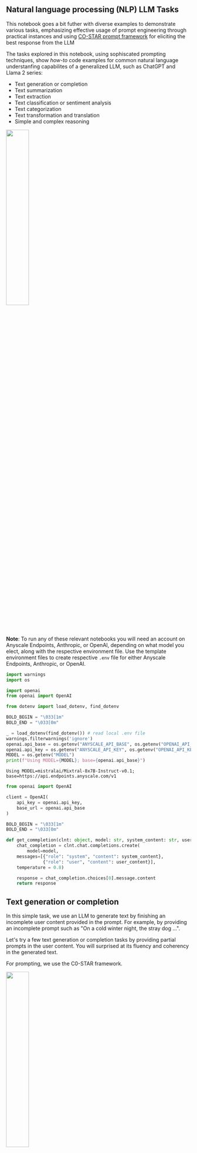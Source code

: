 ## Natural language processing (NLP) LLM Tasks
This notebook goes a bit futher with diverse examples to demonstrate various tasks, emphasizing effective usage of prompt engineering through practical instances and using [CO-STAR prompt framework](https://towardsdatascience.com/how-i-won-singapores-gpt-4-prompt-engineering-competition-34c195a93d41) for 
eliciting the best response from the LLM

The tasks explored in this notebook, using sophiscated prompting techniques, show *how-to* code examples for common natural language understanfing capabilites of a generalized LLM, such as ChatGPT and Llama 2 series:

 * Text generation or completion
 * Text summarization
 * Text extraction
 * Text classification or sentiment analysis
 * Text categorization
 * Text transformation and translation
 * Simple and complex reasoning

<img src="./images/llm_prompt_req_resp.png" height="35%" width="%65">

**Note**: 
To run any of these relevant notebooks you will need an account on Anyscale Endpoints, Anthropic, or OpenAI, depending on what model you elect, along with the respective environment file. Use the template environment files to create respective `.env` file for either Anyscale Endpoints, Anthropic, or OpenAI.



```python
import warnings
import os

import openai
from openai import OpenAI

from dotenv import load_dotenv, find_dotenv
```


```python
BOLD_BEGIN = "\033[1m"
BOLD_END = "\033[0m"
```


```python
_ = load_dotenv(find_dotenv()) # read local .env file
warnings.filterwarnings('ignore')
openai.api_base = os.getenv("ANYSCALE_API_BASE", os.getenv("OPENAI_API_BASE"))
openai.api_key = os.getenv("ANYSCALE_API_KEY", os.getenv("OPENAI_API_KEY"))
MODEL = os.getenv("MODEL")
print(f"Using MODEL={MODEL}; base={openai.api_base}")
```

    Using MODEL=mistralai/Mixtral-8x7B-Instruct-v0.1; base=https://api.endpoints.anyscale.com/v1
    


```python
from openai import OpenAI

client = OpenAI(
    api_key = openai.api_key,
    base_url = openai.api_base
)
```


```python
BOLD_BEGIN = "\033[1m"
BOLD_END = "\033[0m"
```


```python
def get_commpletion(clnt: object, model: str, system_content: str, user_content:str) -> str:
    chat_completion = clnt.chat.completions.create(
        model=model,
    messages=[{"role": "system", "content": system_content},
              {"role": "user", "content": user_content}],
    temperature = 0.8)

    response = chat_completion.choices[0].message.content
    return response
```

## Text generation or completion
In this simple task, we use an LLM to generate text by finishing an incomplete user content provided in the prompt. For example,
by providing an incomplete prompt such as "On a cold winter night, the stray dog ...". 

Let's try a few text generation or completion tasks by providing partial prompts in the user content. You will surprised at its fluency and coherency in the generated text.

For prompting, we use the C0-STAR framework.

<img src="./images/co-star-framework.png" height="35%" width="%65">


**(C): Context: Provide background and information on the task**

**(O): Objective: Define the task that you want the LLM to perform**

**(S): Style: Specify the writing style you want the LLM to use**

**(T): Set the attidue of the response**

**(A): Audience: Idenfiy who the response is for**

**(R): Provide the response format**



```python
system_content = """You are master of all knowledge, and a helpful sage.
                    You must complete any incomplete sentence by drawing from your vast
                    knowledge about history, literature, science, social science, philosophy, religion, economics, 
                    sports, etc. Do not make up any responses.
                  """

user_prompts =  ["On cold winter nights, the wolves in Siberia ...",
                 "On the day Franklin Benjamin realized his passion for printer, ...",
                 "During the final World Cup 1998 when France beat Brazil in Paris, ...",
                 "Issac Newton set under a tree when an apple fell..."
                ]
```


```python
print(f"Using Endpoints: {openai.api_base} ...\n")
for user_prompt in user_prompts:
    prompt = f"""
    # CONTEXT #
    I want to write a complete and cohesive paragpraph for 
    magazine: Things to know.

    #############
    
    # OBJECTIVE #
    Compete the text ```{user_prompt}``` between three backticks to the best 
    of your acquired knowledge.

    #############

    # STYLE #
    You will use simple, compound, and compound-complex sentences for all your responses, 
    and no more than one paragraph and no more than five sentences.

    Adhere to a litrary magazine writing style. Keep your sentences succinct and cohesive.

    #############

    # TONE #
    Maintain an editorial tone.

    #############

    # AUDIENCE #
    Our audience are generally curious first to second year college
    students.

    #############

    # RESPONSE #
    Finally, keep the response concise and succinct.
    """
    response = get_commpletion(client, MODEL, system_content, prompt)
    response = response.replace("```", "")
    print(f"\n{BOLD_BEGIN}Prompt:{BOLD_END} {user_prompt}")
    print(f"\n{BOLD_BEGIN}Answer:{BOLD_END} {response}")
```

    Using Endpoints: https://api.endpoints.anyscale.com/v1 ...
    
    
    [1mPrompt:[0m On cold winter nights, the wolves in Siberia ...
    
    [1mAnswer:[0m  On cold winter nights, the wolves in Siberia engage in a range of behaviors that allow them to survive and thrive in this harsh environment. As highly social animals, they often form packs for hunting and protection. These groups, usually consisting of an alpha pair and their offspring, work together to bring down prey such as elk, deer, and boar. In addition to hunting, wolves also spend a significant amount of time on communal activities like playing, grooming, and resting. This helps to strengthen social bonds and ensure the survival of the group.
    
    Interestingly, wolves in Siberia are well adapted to cold temperatures, with thick fur coats that provide insulation and a layer of fat that helps to conserve heat. They are also able to regulate their body temperature through a process called vasodilation, which allows them to constrict blood vessels in their extremities to reduce heat loss. This, combined with their highly efficient hunting techniques, makes them well suited to life in the Siberian wilderness.
    
    Despite their important role in the ecosystem, wolves in Siberia have faced significant threats from human activities, including habitat loss, hunting, and persecution. As a result, their populations have declined dramatically in recent decades, with some estimates suggesting that there are now as few as 30,000 wolves left in the wild. Conservation efforts are underway to protect these remarkable animals and ensure their survival for future generations.
    
    [1mPrompt:[0m On the day Franklin Benjamin realized his passion for printer, ...
    
    [1mAnswer:[0m  On the day Benjamin Franklin realized his passion for printing, he was just 12 years old. Working as an apprentice to his older brother James, he honed his skills in typography, composition, and presswork. This experience ignited a lifelong love for the art and science of printing, which eventually led him to establish the Pennsylvania Gazette and become one of the most influential printers and publishers of his time. In addition to his printing career, Franklin is also remembered for his groundbreaking scientific discoveries, his contributions to the creation of the United States, and his role as a leading statesman and diplomat. His insatiable curiosity and relentless pursuit of knowledge continue to inspire generations of learners and innovators.
    
    [1mPrompt:[0m During the final World Cup 1998 when France beat Brazil in Paris, ...
    
    [1mAnswer:[0m  During the final World Cup in 1998, France beat Brazil in Paris, marking a significant moment in sports history. This victory was especially sweet for the French, as it was their first time winning the World Cup. The match took place at the Stade de France, where over 80,000 spectators watched the thrilling game. The winning goal was scored by Zinedine Zidane in the 27th minute of the first half, resulting in an exciting 3-0 victory for France. This game not only solidified France's status as a soccer powerhouse but also brought the country together in a wave of national pride and celebration.
    
    [1mPrompt:[0m Issac Newton set under a tree when an apple fell...
    
    [1mAnswer:[0m  Issac Newton, one of the most influential scientists in history, was sitting under an apple tree when an apple fell, an event that sparked his interest in the laws of motion and gravity. This story, while perhaps apocryphal, highlights the serendipitous nature of many scientific discoveries. Newton, who was already fascinated by the mechanics of the universe, began to ponder why the apple fell straight down instead of going off to the side or upwards. This line of thinking led him to formulate the laws of motion and universal gravitation, which are still used today to describe the behavior of objects on Earth and in space.
    
    Newton's work set the stage for the scientific revolution, and his discoveries have had a profound impact on our understanding of the physical world. He developed the three laws of motion, which describe the relationship between a body and the forces acting upon it, and the law of universal gravitation, which states that every particle of matter in the universe attracts every other particle with a force that is directly proportional to the product of their masses and inversely proportional to the square of the distance between their centers. These laws not only helped to explain the motion of objects on Earth, but also allowed scientists to understand and predict the motion of celestial bodies, such as planets and stars.
    
    Newton's work also helped to establish the field of physics, and his methods and theories continue to be studied and built upon today. He was a key figure in the scientific revolution, and his discoveries helped to shape our understanding of the natural world. Newton's work has had a profound impact on a wide range of fields, from engineering and astronomy to mathematics and philosophy. He was a true polymath, and his contributions to science and knowledge continue to be felt to this day.
    

## Text summarization

A common task in natural langauge processing is text summiarization. A common use case
is summarizing large articles or documents, for a quick and easy-to-absorb summaries.

You can instruct LLM to generate the response in a preferable style, and comprehensibility. For example, use simple language aimed for a certain grade level, keep the orginal style of the article, use different sentence sytles (as we have done in few of examples in this notebook and previous one).

Let's try a few examples.


```python
system_content = """You are master of all knowledge about history, literature, science, philosophy, religion, 
                    economics, sports, etc. Respond to only answers
                    you know of. Do not make up answers""" 
                
user_prompts = [
    """ The emergence of large language models (LLMs) has marked a significant 
         breakthrough in natural language processing (NLP), leading to remarkable 
         advancements in text understanding and generation. 
         
         Nevertheless, alongside these strides, LLMs exhibit a critical tendency 
         to produce hallucinations, resulting in content that is inconsistent with 
         real-world facts or user inputs. This phenomenon poses substantial challenges 
         to their practical deployment and raises concerns over the reliability of LLMs 
         in real-world scenarios, which attracts increasing attention to detect and 
         mitigate these hallucinations. In this survey, we aim to provide a thorough and 
         in-depth  overview of recent advances in the field of LLM hallucinations. 
         
         We begin with an innovative taxonomy of LLM hallucinations, then delve into the 
         factors contributing to hallucinations. Subsequently, we present a comprehensive
         overview of hallucination detection methods and benchmarks. 
         Additionally, representative approaches designed to mitigate hallucinations 
         are introduced accordingly. 
         
         Finally, we analyze the challenges that highlight the current limitations and 
         formulate open questions, aiming to delineate pathways for future  research on 
         hallucinations in LLMs.""",
    """  Can a Large Language Model (LLM) solve simple abstract reasoning problems?
         We explore this broad question through a systematic analysis of GPT on the 
         Abstraction and Reasoning Corpus (ARC), a representative benchmark of abstract 
         reasoning ability from limited examples in which solutions require some 
         "core knowledge" of concepts such as objects, goal states, counting, and 
         basic geometry. GPT-4 solves only 13/50 of the most straightforward ARC 
         tasks when using textual encodings for their two-dimensional input-output grids. 
         Our failure analysis reveals that GPT-4's capacity to identify objects and 
         reason about them is significantly influenced by the sequential nature of 
         the text that represents an object within a text encoding of a task. 
         To test this hypothesis, we design a new benchmark, the 1D-ARC, which 
         consists of one-dimensional (array-like) tasks that are more conducive 
         to GPT-based reasoning, and where it indeed performs better than on 
         the (2D) ARC. To alleviate this issue, we propose an object-based 
         representation that is obtained through an external tool, resulting in 
         nearly doubling the performance on solved ARC tasks and near-perfect scores 
         on the easier 1D-ARC. Although the state-of-the-art GPT-4 is unable to 
         "reason" perfectly within non-language domains such as the 1D-ARC or a 
         simple ARC subset, our study reveals that the use of object-based representations 
         can significantly improve its reasoning ability. Visualizations, GPT logs, and 
         data are available at this https URL."""
]
```


```python
print(f"Using Endpoints: {openai.api_base} ...\n")
for user_prompt in user_prompts:
    prompt = f"""

    # CONTEXT #
    I want to write a summarize cohesively into at most two paragpraphs for 
    my magazine: Things to know quickly

    #############
    
    # OBJECTIVE #
    Summarize the text ```{user_prompt}``` between three backticks to the best 
    of your acquired knowledge.

     #############

    # STYLE #
    You will use simple, compound, and compound-complex sentences for all your responses, 
    and no more than one paragraph and no more than five sentences.

    Adhere to a litrary magazine writing style. Keep your sentences succinct and cohesive.

    # TONE #
    Maintain the same tone as the text supplied.

    #############

    # AUDIENCE #
    Our audience are generally curious first to second year college
    students.

    #############

     # RESPONSE #
    Finally, keep the response concise and succinct
    """
    response = get_commpletion(client, MODEL, system_content, prompt)
    print(f"\n{BOLD_BEGIN}Original content:{BOLD_END} {user_prompt}")
    print(f"\n{BOLD_BEGIN}Summary  content:{BOLD_END} {response}")
```

    Using Endpoints: https://api.endpoints.anyscale.com/v1 ...
    
    
    [1mOriginal content:[0m  The emergence of large language models (LLMs) has marked a significant 
             breakthrough in natural language processing (NLP), leading to remarkable 
             advancements in text understanding and generation. 
             
             Nevertheless, alongside these strides, LLMs exhibit a critical tendency 
             to produce hallucinations, resulting in content that is inconsistent with 
             real-world facts or user inputs. This phenomenon poses substantial challenges 
             to their practical deployment and raises concerns over the reliability of LLMs 
             in real-world scenarios, which attracts increasing attention to detect and 
             mitigate these hallucinations. In this survey, we aim to provide a thorough and 
             in-depth  overview of recent advances in the field of LLM hallucinations. 
             
             We begin with an innovative taxonomy of LLM hallucinations, then delve into the 
             factors contributing to hallucinations. Subsequently, we present a comprehensive
             overview of hallucination detection methods and benchmarks. 
             Additionally, representative approaches designed to mitigate hallucinations 
             are introduced accordingly. 
             
             Finally, we analyze the challenges that highlight the current limitations and 
             formulate open questions, aiming to delineate pathways for future  research on 
             hallucinations in LLMs.
    
    [1mSummary  content:[0m  The rapid development of Large Language Models (LLMs) has significantly advanced natural language processing, enabling remarkable abilities in understanding and generating human-like text. However, these models also have a tendency to produce hallucinations, where they create content inconsistent with real-world facts or user inputs. This issue raises concerns regarding their practical use and reliability in real-world scenarios, pushing researchers to focus on detecting and mitigating LLM hallucinations. In this survey, experts present a thorough overview of recent advancements in understanding and addressing LLM hallucinations.
    
    The survey introduces a new taxonomy of LLM hallucinations and examines the factors contributing to these errors. It also provides a comprehensive review of detection methods and benchmarks for hallucinations, along with showcasing representative approaches designed to minimize such errors. Recognizing the current challenges and limitations, the survey concludes by outlining open questions and potential directions for future research in managing hallucinations in LLMs. This overview serves as a valuable resource for college students interested in the fascinating and rapidly evolving field of AI and language models.
    
    [1mOriginal content:[0m   Can a Large Language Model (LLM) solve simple abstract reasoning problems?
             We explore this broad question through a systematic analysis of GPT on the 
             Abstraction and Reasoning Corpus (ARC), a representative benchmark of abstract 
             reasoning ability from limited examples in which solutions require some 
             "core knowledge" of concepts such as objects, goal states, counting, and 
             basic geometry. GPT-4 solves only 13/50 of the most straightforward ARC 
             tasks when using textual encodings for their two-dimensional input-output grids. 
             Our failure analysis reveals that GPT-4's capacity to identify objects and 
             reason about them is significantly influenced by the sequential nature of 
             the text that represents an object within a text encoding of a task. 
             To test this hypothesis, we design a new benchmark, the 1D-ARC, which 
             consists of one-dimensional (array-like) tasks that are more conducive 
             to GPT-based reasoning, and where it indeed performs better than on 
             the (2D) ARC. To alleviate this issue, we propose an object-based 
             representation that is obtained through an external tool, resulting in 
             nearly doubling the performance on solved ARC tasks and near-perfect scores 
             on the easier 1D-ARC. Although the state-of-the-art GPT-4 is unable to 
             "reason" perfectly within non-language domains such as the 1D-ARC or a 
             simple ARC subset, our study reveals that the use of object-based representations 
             can significantly improve its reasoning ability. Visualizations, GPT logs, and 
             data are available at this https URL.
    
    [1mSummary  content:[0m  A study examining the ability of a large language model, GPT-4, to solve simple abstract reasoning problems has revealed some interesting findings. The researchers tested GPT-4 on the Abstraction and Reasoning Corpus (ARC), a benchmark that requires core knowledge of concepts such as objects, goal states, counting, and basic geometry. However, GPT-4 was only able to solve 13 out of 50 of the most straightforward ARC tasks when using textual encodings for their two-dimensional input-output grids.
    
    The researchers found that GPT-4's capacity to identify objects and reason about them is influenced by the sequential nature of the text that represents an object within a text encoding of a task. To test this hypothesis, they designed a new benchmark, the 1D-ARC, which consists of one-dimensional (array-like) tasks that are more conducive to GPT-based reasoning. The study found that the use of object-based representations, obtained through an external tool, significantly improved GPT-4's reasoning ability, nearly doubling its performance on solved ARC tasks and achieving near-perfect scores on the easier 1D-ARC. While GPT-4 is not yet able to "reason" perfectly within non-language domains, this study suggests that object-based representations can enhance its reasoning ability.
    

## Text or information extraction

Another natural langauge capability, similar to summarization or text completion, is extracting key idea or infromation from an article, blog, or a paragraph. For example,
given a set of text, you can ask LLM to extract key ideas or topics or subjects. Or even
better enumerate key takeways for you, saving time if you are in a hurry.

Let's see *how-to* do it by first looking at a simple example, and then progressing into a more complex one, all along keepin 
the [CO-STAR prompting framework](https://towardsdatascience.com/how-i-won-singapores-gpt-4-prompt-engineering-competition-34c195a93d41) in mind.

### Task 1: 
 * summarize the product review
 * extract any information about shipping and packaging for shipping department
 * classify the sentiment of the review: positive or negative.
 * use precise, specific prompt to acheive the task


```python
system_content = """You are master of all knowledge about history, literature, science, social science, 
philosophy, religion, economics, sports, etc.
"""

product_review = """I got this Australian Bush Baby with soft fur for my niece's birthday,
and she absolutely loves it, carrying it around everywhere. The fur is exceptionally soft,
and its adorable face gives off a friendly vibe. While I find it a bit smaller than 
anticipated for the price, my niece's joy makes it worthwhile. What pleasantly surprised 
me was the early arrival; it came a day earlier than expected. 
I appreciated the prompt delivery, and the packaging was secure, ensuring the 
Bush Baby with soft fur arrived in perfect condition. This allowed me to play with 
it myself before presenting it to my niece.
"""     
```


```python
prompt = f"""
# CONTEXT #
In our customer service department, we value customer feedback and want to
analyze their reviews by summarizing their review assessing, labeling or categorizing
and its idenfitying its sentiment. 

#############

# OBJECTIVE #
Your task is to generate a short summary of a product 
review from an Australian e-commerce site to offer feedback to the 
shipping deparmtment. Follow the steps below:

First, generate a short summary of review below, delimited by triple 
backticks, in two sentences: a simple and compound sentence. 

Second, focus on any aspects of packaging or shipping of the product, and label it as 
"Shipping Department:".  

Third, indicate if the review is positive or negative, and label it as "Sentiment:".
Do not provide any preamble, only a simple two words: Positive or negative
Review: ```{product_review}``` 

#############

# STYLE #
You will use simple, compound, and compound-complex sentences for all your responses, 
and no more than one paragraph and no more than five sentences.

#############

# TONE #
Maintain a professional tone for internal communications

#############

 # AUDIENCE #
Our audience are internal departments in customer success to ensure we can
improve our customer service

#############

# RESPONSE #
Finally, keep the response concise and succinct
"""
```


```python
print(f"Using Endpoints: {openai.api_base} ...\n")
response = get_commpletion(client, MODEL, system_content, prompt)
print(f"""\n{BOLD_BEGIN}Summary:{BOLD_END} {response.replace("```", "")}""")
```

    Using Endpoints: https://api.endpoints.anyscale.com/v1 ...
    
    
    [1mSummary:[0m  Summary: A customer purchased an Australian Bush Baby toy with soft fur for their niece's birthday, who carries it everywhere and is delighted with it. The product arrived earlier than expected, and the packaging ensured secure delivery.
    
    Shipping Department: The shipping department delivered the product a day earlier than expected, and the packaging was secure, preserving the product's quality.
    
    Sentiment: Positive. The customer is satisfied with the shipping and delivery of the product, and their niece's joy reinforces the positive sentiment towards the purchase.
    

### Task 2
 * Given a passage from an article, extract the main theme of the passage and label it as the `Subjects`, if more than one, separated by comma.
 * Identify three key takeways and enumerate them in simple sentences


```python
system_content = "You are master of all knowledge about history, literature, science, social science, philosophy, religion, economics, sports, etc."
            
user_prompts = ["""Isaac Newton sat under a tree when an apple fell, an event that, 
                according to popular legend, led to his contemplation of the forces
                of gravity. Although this story is often regarded as apocryphal or at 
                least exaggerated, it serves as a powerful symbol of Newton's insight 
                into the universal law that governs celestial and earthly bodies alike. 
                His formulation of the law of universal gravitation was revolutionary, 
                as it provided a mathematical explanation for both the motion of planets 
                and the phenomena observed on Earth. Newton's work in physics, captured 
                in his seminal work Philosophiæ Naturalis Principia Mathematica, laid the 
                groundwork for classical mechanics. His influence extended beyond his own 
                time, shaping the course of scientific inquiry for centuries to come.
                """
               ]

```


```python
print(f"Using Endpoints: {openai.api_base} ...\n")
for text in user_prompts:
    prompt = f""" Given ```{text}``` delimited with triple backticks, identify a single key idea being discussed, 
    and label its 'Subject'. Next, enumerate at most three takeways. 
    Use short, simple sentences. """
    response = get_commpletion(client, MODEL, system_content, prompt)
    print(f"\n{BOLD_BEGIN}Original content:{BOLD_END} {text}")
    print(f"\n {BOLD_BEGIN}Extracted answers: {BOLD_END} {response}")
```

    Using Endpoints: https://api.endpoints.anyscale.com/v1 ...
    
    
    [1mOriginal content:[0m Isaac Newton sat under a tree when an apple fell, an event that, 
                    according to popular legend, led to his contemplation of the forces
                    of gravity. Although this story is often regarded as apocryphal or at 
                    least exaggerated, it serves as a powerful symbol of Newton's insight 
                    into the universal law that governs celestial and earthly bodies alike. 
                    His formulation of the law of universal gravitation was revolutionary, 
                    as it provided a mathematical explanation for both the motion of planets 
                    and the phenomena observed on Earth. Newton's work in physics, captured 
                    in his seminal work Philosophiæ Naturalis Principia Mathematica, laid the 
                    groundwork for classical mechanics. His influence extended beyond his own 
                    time, shaping the course of scientific inquiry for centuries to come.
                    
    
     [1mExtracted answers: [0m  Subject: Isaac Newton's formulation of the law of universal gravitation
    
    Takeaways:
    1. Newton's insight about gravity was inspired by an apple falling from a tree.
    2. His law of universal gravitation provides a mathematical explanation for both celestial and earthly bodies' motion.
    3. Newton's work, outlined in Philosophiæ Naturalis Principia Mathematica, established classical mechanics and significantly influenced future scientific inquiry.
    

Let's try another example to extract more than one subject or topic being
discussed in the text, and enumerate three takeways.

(Incidentally, I'm reading biography of Benjamin Franklin by Issac Stevenson, and all this seems to align with his career path and passion.)


```python
user_stories = [""""
'The Printer'
    He that has a Trade has an Office of Profit and Honour’ Poor Richard’s Almanack
Benjamin Franklin had an affinity with print and books throughout his life. 
Apprenticed as a child to his brother James, a printer, he mastered all aspects of
the trade, from typesetting to engraving, learning the latest techniques during his
first visit to London.  An avid reader, Franklin saved money to buy books by 
temporarily turning vegetarian and, once settled in Philadelphia, founded the 
Library Company, the first subscription library in the colonies.  As an elder
statesman, he even bought type and kept a press during his stay in France. 
After working as a printer’s journeyman, he set up his own Philadelphian printing 
office in 1728.  His success with the Pennslyannia Gazette and Poor Richard’s
Almanack helped to provide Franklin with the financial means to retire from
business, retaining a stake in his print shop and founding others throughout the 
colonies.  Print also gave him a public voice: Franklin preferred the printed word, 
rather than public rhetoric, influencing political and public opinion as a brilliant
journalist and pamphleteer.

'Silence Dogood and the New­England Courant'
    When James Franklin lost the contract to print the Boston Gazette, he determined
to begin his own newspaper, launching the New­England Courant in 1721.
Benjamin, who had been indentured secretly to James, helped to print the weekly 
paper.  One night he slipped a composition under the door, beginning the series
of ‘Silence Dogood’ letters, the purported epistles of a vocal widower, with strong 
opinions on drunks, clergymen, foolish fashions and Boston nightlife. Owing no
little debt to the satire of the London Spectator, the letters represented a 
remarkable literary achievement for the 16­year old.  The British Library’s copy has 
been uniquely annotated in what appears to be Franklin’s hand. The first 
‘Dogood’ letter appears on the bottom right.

‘The Main Design of the Weekly Paper will be to Entertain the Town’
    Benjamin’s brother, James, began the New­England Courant in the face of
opposition from the Boston Establishment.  He soon irritated them with his squibs
and satires on the great and the good, attacking the influential clergyman Cotton
Mather’s pet project of small pox inoculation and the authorities’ weak response 
to piracy. Twice arrested, James temporally left the paper in Benjamin’s hands, and 
then continued to publish it under Benjamin’s name to escape a ban on
publication.  This issue is the first printed item to carry the imprint ‘B. Franklin’ (on
the rear).  Franklin announces his intention to ‘Entertain the Town’ on this page.
"""]
```


```python
print(f"Using Endpoints: {openai.api_base} ...\n")
for story in user_stories:
    prompt = f""" Extract five subjects that are being discussed in the 
                  following text, which is delimited by triple backticks.
                  Format your response as a list of subjects 
                  "Subjects:" separate each subject by a comma.
                  Make each subject at most two words long, not longer. 
                  Next, enumerate  as a list three takeways, and label them as "Takeways:" 
                  Use short, simple sentences for your takeways.
                  Text sample: '''{story}'''
                  """
    response = get_commpletion(client, MODEL, system_content, prompt)
    print(f"\n{BOLD_BEGIN}Original Story:{BOLD_END} {story}")
    print(f"\n {BOLD_BEGIN}Extracted entities:{BOLD_END} {response}")
```

    Using Endpoints: https://api.endpoints.anyscale.com/v1 ...
    
    
    [1mOriginal Story:[0m "
    'The Printer'
        He that has a Trade has an Office of Profit and Honour’ Poor Richard’s Almanack
    Benjamin Franklin had an affinity with print and books throughout his life. 
    Apprenticed as a child to his brother James, a printer, he mastered all aspects of
    the trade, from typesetting to engraving, learning the latest techniques during his
    first visit to London.  An avid reader, Franklin saved money to buy books by 
    temporarily turning vegetarian and, once settled in Philadelphia, founded the 
    Library Company, the first subscription library in the colonies.  As an elder
    statesman, he even bought type and kept a press during his stay in France. 
    After working as a printer’s journeyman, he set up his own Philadelphian printing 
    office in 1728.  His success with the Pennslyannia Gazette and Poor Richard’s
    Almanack helped to provide Franklin with the financial means to retire from
    business, retaining a stake in his print shop and founding others throughout the 
    colonies.  Print also gave him a public voice: Franklin preferred the printed word, 
    rather than public rhetoric, influencing political and public opinion as a brilliant
    journalist and pamphleteer.
    
    'Silence Dogood and the New­England Courant'
        When James Franklin lost the contract to print the Boston Gazette, he determined
    to begin his own newspaper, launching the New­England Courant in 1721.
    Benjamin, who had been indentured secretly to James, helped to print the weekly 
    paper.  One night he slipped a composition under the door, beginning the series
    of ‘Silence Dogood’ letters, the purported epistles of a vocal widower, with strong 
    opinions on drunks, clergymen, foolish fashions and Boston nightlife. Owing no
    little debt to the satire of the London Spectator, the letters represented a 
    remarkable literary achievement for the 16­year old.  The British Library’s copy has 
    been uniquely annotated in what appears to be Franklin’s hand. The first 
    ‘Dogood’ letter appears on the bottom right.
    
    ‘The Main Design of the Weekly Paper will be to Entertain the Town’
        Benjamin’s brother, James, began the New­England Courant in the face of
    opposition from the Boston Establishment.  He soon irritated them with his squibs
    and satires on the great and the good, attacking the influential clergyman Cotton
    Mather’s pet project of small pox inoculation and the authorities’ weak response 
    to piracy. Twice arrested, James temporally left the paper in Benjamin’s hands, and 
    then continued to publish it under Benjamin’s name to escape a ban on
    publication.  This issue is the first printed item to carry the imprint ‘B. Franklin’ (on
    the rear).  Franklin announces his intention to ‘Entertain the Town’ on this page.
    
    
     [1mExtracted entities:[0m  Subjects:
    * Printing trade
    * Book collection
    * Journalism
    * Satire
    * Censorship
    
    Takeaways:
    * Benjamin Franklin had a lifelong affinity with printing and books.
    * Franklin's "Silence Dogood" letters in the New-England Courant were a remarkable literary achievement for a 16-year-old.
    * Franklin's brother James faced opposition and censorship for his satirical content in the New-England Courant.
    

## Text classification or sentiment analysis

Unlike classical or traditional machine learning, where you'll have to do supervised learning to collect data, label it, and train for hours, depending on how much data,classifying text using LLM is simple.

In short, you'll have to build an ML model to understand text and classify its sentiments as positive, negative or neutral. 

This onus task is easily done with LLM via clever prompting. 

Let's see what I mean in this *how-to* idenfity sentiments in text. But first let's 
generatre some sentiments as our ground truth, and supply them to LLM to observe if
LLM identifies them correctly. This bit is not needed, for I'm just curious.

*Positive*: "This movie is a true cinematic gem, blending an engaging plot with superb performances and stunning visuals. A masterpiece that leaves a lasting impression."

*Negative*: "Regrettably, the film failed to live up to expectations, with a convoluted storyline, lackluster acting, and uninspiring cinematography. A disappointment overall."

*Neutral*: "The movie had its moments, offering a decent storyline and average performances. While not groundbreaking, it provided an enjoyable viewing experience."

*Positive*: "This city is a vibrant tapestry of culture, with friendly locals, historic landmarks, and a lively atmosphere. An ideal destination for cultural exploration."

*Negative*: "The city's charm is overshadowed by traffic congestion, high pollution levels, and a lack of cleanliness. Not recommended for a peaceful retreat."

*Neutral*: "The city offers a mix of experiences, from bustling markets to serene parks. An interesting but not extraordinary destination for exploration."

*Positive*: "This song is a musical masterpiece, enchanting listeners with its soulful lyrics, mesmerizing melody, and exceptional vocals. A timeless classic."

*Negative*: "The song fails to impress, featuring uninspiring lyrics, a forgettable melody, and lackluster vocals. It lacks the creativity to leave a lasting impact."

*Neutral*: "The song is decent, with a catchy tune and average lyrics. While enjoyable, it doesn't stand out in the vast landscape of music."

*Positive*: "A delightful cinematic experience that seamlessly weaves together a compelling narrative, strong character development, and breathtaking visuals."

*Negative*: "This film, unfortunately, falls short with a disjointed plot, subpar performances, and a lack of coherence. A disappointing viewing experience."

*Neutral*: "While not groundbreaking, the movie offers a decent storyline and competent performances, providing an overall satisfactory viewing experience."

*Positive*: "This city is a haven for culture enthusiasts, boasting historical landmarks, a rich culinary scene, and a welcoming community. A must-visit destination."

*Negative*: "The city's appeal is tarnished by overcrowded streets, noise pollution, and a lack of urban planning. Not recommended for a tranquil getaway."

*Neutral*: "The city offers a diverse range of experiences, from bustling markets to serene parks. An intriguing destination for those seeking a mix of urban and natural landscapes."


```python
system_content = """You are a prominent critic of landscapes, architecture, cities, movies, songs, 
                    entertainment, and a cultural ombudsman. """

user_sentiments = [ "This movie is a true cinematic gem, blending an engaging plot with superb performances and stunning visuals. A masterpiece that leaves a lasting impression.",
                    "Regrettably, the film failed to live up to expectations, with a convoluted storyline, lackluster acting, and uninspiring cinematography. A disappointment overall.",
                    "The movie had its moments, offering a decent storyline and average performances. While not groundbreaking, it provided an enjoyable viewing experience.",
                    "This city is a vibrant tapestry of culture, with friendly locals, historic landmarks, and a lively atmosphere. An ideal destination for cultural exploration.",
                    "The city's charm is overshadowed by traffic congestion, high pollution levels, and a lack of cleanliness. Not recommended for a peaceful retreat.",
                    "The city offers a mix of experiences, from bustling markets to serene parks. An interesting but not extraordinary destination for exploration.",
                    "This song is a musical masterpiece, enchanting listeners with its soulful lyrics, mesmerizing melody, and exceptional vocals. A timeless classic.",
                    "The song fails to impress, featuring uninspiring lyrics, a forgettable melody, and lackluster vocals. It lacks the creativity to leave a lasting impact.",
                    "The song is decent, with a catchy tune and average lyrics. While enjoyable, it doesn't stand out in the vast landscape of music.",
                    "A delightful cinematic experience that seamlessly weaves together a compelling narrative, strong character development, and breathtaking visuals.",
                    "This film, unfortunately, falls short with a disjointed plot, subpar performances, and a lack of coherence. A disappointing viewing experience.",
                    "While not groundbreaking, the movie offers a decent storyline and competent performances, providing an overall satisfactory viewing experience.",
                    "This city is a haven for culture enthusiasts, boasting historical landmarks, a rich culinary scene, and a welcoming community. A must-visit destination.",
                    "The city's appeal is tarnished by overcrowded streets, noise pollution, and a lack of urban planning. Not recommended for a tranquil getaway.",
                    "The city offers a diverse range of experiences, from bustling markets to serene parks. An intriguing destination for those seeking a mix of urban and natural landscapes.",
                    "xxxyyyzzz was curious and dubious"
]
```


```python
print(f"Using Endpoints: {openai.api_base} ...\n")
for user_sentiment in user_sentiments:
    prompt = f"""Classify the sentiment in the ```{user_sentiment}`` which is delimited 
        with triple backticks? Classify the given text into single label as 
        neutral, negative or positive. Do not expand on your response. 
        Use single words: positive, negative, neutral
        If you cannot classify do not guess, do not ask for more info,
        just classify as NA.
    """
    response = get_commpletion(client, MODEL, system_content, prompt)
    print(f"\n{BOLD_BEGIN}Sentiment:{BOLD_END} {user_sentiment}")
    print(f"\n{BOLD_BEGIN}Label    :{BOLD_END} {response}")
```

    Using Endpoints: https://api.endpoints.anyscale.com/v1 ...
    
    
    [1mSentiment:[0m This movie is a true cinematic gem, blending an engaging plot with superb performances and stunning visuals. A masterpiece that leaves a lasting impression.
    
    [1mLabel    :[0m  Positive
    
    [1mSentiment:[0m Regrettably, the film failed to live up to expectations, with a convoluted storyline, lackluster acting, and uninspiring cinematography. A disappointment overall.
    
    [1mLabel    :[0m  Negative
    
    [1mSentiment:[0m The movie had its moments, offering a decent storyline and average performances. While not groundbreaking, it provided an enjoyable viewing experience.
    
    [1mLabel    :[0m  Neutral
    
    [1mSentiment:[0m This city is a vibrant tapestry of culture, with friendly locals, historic landmarks, and a lively atmosphere. An ideal destination for cultural exploration.
    
    [1mLabel    :[0m  Positive
    
    [1mSentiment:[0m The city's charm is overshadowed by traffic congestion, high pollution levels, and a lack of cleanliness. Not recommended for a peaceful retreat.
    
    [1mLabel    :[0m  Negative
    
    [1mSentiment:[0m The city offers a mix of experiences, from bustling markets to serene parks. An interesting but not extraordinary destination for exploration.
    
    [1mLabel    :[0m  Neural. The sentiment in the given text is neutral, as it describes the city's features without expressing a positive or negative opinion.
    
    [1mSentiment:[0m This song is a musical masterpiece, enchanting listeners with its soulful lyrics, mesmerizing melody, and exceptional vocals. A timeless classic.
    
    [1mLabel    :[0m  Positive
    
    [1mSentiment:[0m The song fails to impress, featuring uninspiring lyrics, a forgettable melody, and lackluster vocals. It lacks the creativity to leave a lasting impact.
    
    [1mLabel    :[0m  Negative
    
    [1mSentiment:[0m The song is decent, with a catchy tune and average lyrics. While enjoyable, it doesn't stand out in the vast landscape of music.
    
    [1mLabel    :[0m  Neutral
    
    [1mSentiment:[0m A delightful cinematic experience that seamlessly weaves together a compelling narrative, strong character development, and breathtaking visuals.
    
    [1mLabel    :[0m  Positive
    
    [1mSentiment:[0m This film, unfortunately, falls short with a disjointed plot, subpar performances, and a lack of coherence. A disappointing viewing experience.
    
    [1mLabel    :[0m  Negative
    
    [1mSentiment:[0m While not groundbreaking, the movie offers a decent storyline and competent performances, providing an overall satisfactory viewing experience.
    
    [1mLabel    :[0m  Neutral
    
    [1mSentiment:[0m This city is a haven for culture enthusiasts, boasting historical landmarks, a rich culinary scene, and a welcoming community. A must-visit destination.
    
    [1mLabel    :[0m  Positive
    
    [1mSentiment:[0m The city's appeal is tarnished by overcrowded streets, noise pollution, and a lack of urban planning. Not recommended for a tranquil getaway.
    
    [1mLabel    :[0m  Negative
    
    [1mSentiment:[0m The city offers a diverse range of experiences, from bustling markets to serene parks. An intriguing destination for those seeking a mix of urban and natural landscapes.
    
    [1mLabel    :[0m  Positive
    
    [1mSentiment:[0m xxxyyyzzz was curious and dubious
    
    [1mLabel    :[0m  Neutral
    

## Text categorization
Like sentiment analysis, given a query, an LLM can identify from its context how to classify and route customer queries to respective departments. Also, note that LLM can detect foul language and respond politely. Text categorization can be employed to automate customer on-line queries.

Let's look at how we can achieve that with smart and deliberate prompting.

<img src="./images/category_resp.png" height="35%" width="%65">




```python
system_content = """You are a smart and helful Assistant who can route customer queries to 
                    respective customer service departments.
                    """

customer_queries = ["""My modem has stop working. I tried to restart but the orange light keep flashing. It never turns green.""",
                    """I just moved into town, and I need Internet service""",
                    """Why does my bill include an extra $20 a month for cable TV when I don't use a television?""",
                    """I need to change my user name and password since someone is using my credentials. I cannot access my account.""",
                    """What days this week are we having a general upgrades to the cable models?""",
                    """What day is the best day to call customer service so that I can avoid talking to a bot!""",
                    """Your company is full of incompetent morons and fools!""",
                    """I hate your worthless services. Cancel my stupid account or else I'll sue you!"""
                   ]
                    
```


```python
print(f"Using Endpoints: {openai.api_base} ...\n")
for query in customer_queries:
    prompt = f""" 
    We are an Internet Service provider in a big metropolitan city. We want to 
    improve our customer service support by building a routing system so
    that customer inquiries are routed responsively, respectfully, and actively to
    appropriate company departments. Your task is to classify each customer's {query} 
    into one of the the following five categories:
    1. Technical support
    2. Billing 
    3. Account Management
    4. New Customer  
    5. General inquiry
    
    Do not expand or explain your response. Do not include backticks or quotes 
    in your response. Do not choose more than one category in your response from these categories: 
    Technical support, Billing, Account Management, New Customer, General inquiry
    Do not include the {query} in your response.
    If you can't classify the {query}, default to "General inquiry."
    If customer {query} uses a foul language, then respond with 
    "No need for foul language. Please be respectful."
    """
    response = get_commpletion(client, MODEL, system_content, prompt)
    print(f"\n{BOLD_BEGIN}Query:{BOLD_END} {query}")
    print(f"\n{BOLD_BEGIN}Route to:{BOLD_END} {response}\n")
```

    Using Endpoints: https://api.endpoints.anyscale.com/v1 ...
    
    
    [1mQuery:[0m My modem has stop working. I tried to restart but the orange light keep flashing. It never turns green.
    
    [1mRoute to:[0m  Technical support
    
    
    [1mQuery:[0m I just moved into town, and I need Internet service
    
    [1mRoute to:[0m  New Customer
    
    
    [1mQuery:[0m Why does my bill include an extra $20 a month for cable TV when I don't use a television?
    
    [1mRoute to:[0m  Billing
    
    
    [1mQuery:[0m I need to change my user name and password since someone is using my credentials. I cannot access my account.
    
    [1mRoute to:[0m  Account Management
    
    
    [1mQuery:[0m What days this week are we having a general upgrades to the cable models?
    
    [1mRoute to:[0m  General inquiry
    
    
    [1mQuery:[0m What day is the best day to call customer service so that I can avoid talking to a bot!
    
    [1mRoute to:[0m  General inquiry
    
    
    [1mQuery:[0m Your company is full of incompetent morons and fools!
    
    [1mRoute to:[0m  General inquiry.
    
    
    [1mQuery:[0m I hate your worthless services. Cancel my stupid account or else I'll sue you!
    
    [1mRoute to:[0m  Based on your comment, I would classify it as "General inquiry" and also request that you "No need for foul language. Please be respectful." as our company values respectful communication.
    
    

## Text transation and transformation

Language translation by far is the most common use case for natural language processing. 
We have seen its early uses in Google translation, but with the emergence of multi-lingual LLMs, this task is simply achieved by exact prompting. 

In this section, we'll explore tasks in how to use LLMs for text translations, langugage identication, text transformation, spelling and grammar checking, tone adjustment, and format conversion.

### Task 1:
 * Given an English text, translate into French, Spanish, and German.
 * Given a foreign language text, idenfify the language, and translate to English.


```python
system_content= """You are a world reknowned supreme lingiust and a universal translator. You are a polglot, and fluently speak many global languages"""

english_texts = [""" Welcome to New York for the United Nations General Council Meeting. Today
is a special day for us to celeberate all our achievments since this global institute's formation.
But more importantly, we want to address how we can mitigate global conflict with conversation
and promote deterence, detente, and discussion."""
]
```


```python
print(f"Using Endpoints: {openai.api_base} ...\n")
for english_text in english_texts:
    prompt = f""""Given an English text in triple ticks '''{english_text}'''. Translate into
three languases: Spanish, French, German, and Mandarin. 
Label each translation with the langauge Name: followed by translation on a seperate line."""
    response = get_commpletion(client, MODEL, system_content, prompt)
    print(f"\n{BOLD_BEGIN}English Text:{BOLD_END} {english_text}")
    print(f"\n{BOLD_BEGIN}Translation: {BOLD_END}{response}\n")
                
```

    Using Endpoints: https://api.endpoints.anyscale.com/v1 ...
    
    
    [1mEnglish Text:[0m  Welcome to New York for the United Nations General Council Meeting. Today
    is a special day for us to celeberate all our achievments since this global institute's formation.
    But more importantly, we want to address how we can mitigate global conflict with conversation
    and promote deterence, detente, and discussion.
    
    [1mTranslation: [0m Spanish:
    Nombre del idioma: Español
    '''Bienvenido a Nueva York para la reunión del Consejo General de las Naciones Unidas. Hoy
    es un día especial para nosotros para celebrar todos nuestros logros desde la formación de
    esta institución global.
    Más importante aún, queremos abordar cómo podemos mitigar los conflictos globales a través
    de la conversación y promover la disuasión, la distensión y la discusión.'''
    
    French:
    Nom de la langue: Français
    '''Bienvenue à New York pour la réunion du Conseil général des Nations Unies. Aujourd'hui
    est un jour spécial pour nous de célébrer toutes nos réalisations depuis la formation de
    cette institution globale.
    Mais ce qui est encore plus important, nous voulons aborder la manière dont nous pouvons
    atténuer les conflits mondiaux grâce à la conversation et promouvoir la dissuasion, la détente
    et la discussion.'''
    
    German:
    Name der Sprache: Deutsch
    '''Willkommen in New York für die Generalversammlung der Vereinten Nationen. Heute
    ist ein besonderer Tag für uns, um alle unsere Errungenschaften seit der Gründung
    dieser globalen Einrichtung zu feiern.
    Aber noch wichtiger ist, wir möchten behandeln, wie wir globale Konflikte durch Unterhaltung
    mit Abschreckung, Entspannung und Diskussion mindern können.'''
    
    Mandarin:
    名称：中文
    '''欢迎来到新 York 参加联合国大会。今天
    是我们庆祝这个全球机构成立以来所 achievements 的特别日子。
    但更重要的是，我们想讨论如何通过对话来减轻全球冲突，并推广吓阻、缓和和讨论。'''
    
    

Given a foreing language, identify the language and translate into English.

This is the reverse of the above.


```python
languages_texts = ["""Bienvenidos a Nueva York para la Reunión del Consejo General de las Naciones Unidas. Hoy
es un día especial para celebrar todos nuestros logros desde la formación de este instituto global.
Pero más importante aún, queremos abordar cómo podemos mitigar el conflicto global con conversaciones
y promover la disuasión, la distensión y el diálogo.""",
            """Willkommen in New York zur Sitzung des Allgemeinen Rates der Vereinten Nationen. Heute
ist ein besonderer Tag für uns, um all unsere Errungenschaften seit der Gründung dieses globalen Instituts zu feiern.
Aber wichtiger ist, dass wir ansprechen möchten, wie wir globale Konflikte durch Gespräche mildern können
und Abschreckung, Entspannung und Diskussion fördern.""",
                  """Bienvenue à New York pour la réunion du Conseil Général des Nations Unies. Aujourd'hui,
c'est un jour spécial pour nous pour célébrer toutes nos réalisations depuis la formation de cette institution mondiale.
Mais plus important encore, nous voulons aborder comment nous pouvons atténuer les conflits mondiaux grâce à la conversation
et promouvoir la dissuasion, la détente et la discussion.""",
                  """欢迎来到纽约参加联合国大会议。今天对我们来说是一个特别的日子，我们将庆祝自该全球机构成立以来取得的所有成就。但更重要的是，我们想要讨论如何通过对话来缓解全球冲突，并促进遏制、缓和和讨论。
"""]

```


```python
print(f"Using Endpoints: {openai.api_base} ...\n")
for language_text in languages_texts:
    prompt = f""""Given a language text in triple ticks '''{language_text}'''. Idenfity
    the language with the langauge Name: followed by an English translation on a seperate line, labeled as English translation:"""
    response = get_commpletion(client, MODEL, system_content, prompt)
    print(f"\n{BOLD_BEGIN} Language Text: {BOLD_END} {language_text}")
    print(f"\n{BOLD_BEGIN}Translation: {BOLD_END} {response}\n")
                
```

    Using Endpoints: https://api.endpoints.anyscale.com/v1 ...
    
    
    [1m Language Text: [0m Bienvenidos a Nueva York para la Reunión del Consejo General de las Naciones Unidas. Hoy
    es un día especial para celebrar todos nuestros logros desde la formación de este instituto global.
    Pero más importante aún, queremos abordar cómo podemos mitigar el conflicto global con conversaciones
    y promover la disuasión, la distensión y el diálogo.
    
    [1mTranslation: [0m  Language: Spanish
    English Translation:
    'Welcome to New York for the General Council Meeting of the United Nations. Today
    is a special day to celebrate all our achievements since the formation of this global institute.
    But even more importantly, we want to address how we can mitigate global conflict through conversation
    and promote deterrence, relaxation and dialogue.'
    
    
    [1m Language Text: [0m Willkommen in New York zur Sitzung des Allgemeinen Rates der Vereinten Nationen. Heute
    ist ein besonderer Tag für uns, um all unsere Errungenschaften seit der Gründung dieses globalen Instituts zu feiern.
    Aber wichtiger ist, dass wir ansprechen möchten, wie wir globale Konflikte durch Gespräche mildern können
    und Abschreckung, Entspannung und Diskussion fördern.
    
    [1mTranslation: [0m  Language: German
    
    English Translation:
    'Welcome to New York for the General Assembly session of the United Nations. Today is a special day for us to celebrate all our achievements since the establishment of this global institution. But more importantly, we would like to address how we can mitigate global conflicts through dialogue, deterrence, relaxation, and discussion.'
    
    
    [1m Language Text: [0m Bienvenue à New York pour la réunion du Conseil Général des Nations Unies. Aujourd'hui,
    c'est un jour spécial pour nous pour célébrer toutes nos réalisations depuis la formation de cette institution mondiale.
    Mais plus important encore, nous voulons aborder comment nous pouvons atténuer les conflits mondiaux grâce à la conversation
    et promouvoir la dissuasion, la détente et la discussion.
    
    [1mTranslation: [0m  Language: French
    
    English Translation:
    Welcome to New York for the General Council meeting of the United Nations. Today,
    it's a special day for us to celebrate all our achievements since the formation of this world institution.
    But more importantly, we want to address how we can mitigate global conflicts through conversation
    and promote deterrence, relaxation and discussion.
    
    
    [1m Language Text: [0m 欢迎来到纽约参加联合国大会议。今天对我们来说是一个特别的日子，我们将庆祝自该全球机构成立以来取得的所有成就。但更重要的是，我们想要讨论如何通过对话来缓解全球冲突，并促进遏制、缓和和讨论。
    
    
    [1mTranslation: [0m  Language: Chinese
    English Translation:
    'Welcome to New York to attend the United Nations General Assembly. Today is a special day for us, as we will celebrate all the achievements of this global organization since its establishment. But more importantly, we want to discuss how to alleviate global conflicts through dialogue, and promote containment, mitigation and discussion.'
    
    

### Task 2

 * Given an English text, proof read it and correct any grammatical and usage errors.
 * Given a Pirate text, correct its tone to standard English.



```python
system_content = """You are a fastidious grammarian. You can proofread any English text and convert to 
its grammtical correct and usage form."""

bad_english_texts = ["""I don't know nothing about them big words and grammar rules. Me and my friend, we was talking, and he don't agree with me. We ain't never gonna figure it out, I reckon. His dog don't listen good, always running around and don't come when you call.""",
                     """Yesterday, we was at the park, and them kids was playing. She don't like the way how they acted, but I don't got no problem with it. We seen a movie last night, and it was good, but my sister, she don't seen it yet. Them books on the shelf, they ain't interesting to me."""
                    ]
```


```python
print(f"Using Endpoints: {openai.api_base} ...\n")
for bad_english_text in bad_english_texts:
    prompt = f""""Proofread and correct the text provided in triple ticks '''{bad_english_text}'''.
    Use standard usage and remedy any incorect grammar usage.
    """
    response = get_commpletion(client, MODEL, system_content, prompt)
    print(f"\n{BOLD_BEGIN}Original Text:{BOLD_END} {bad_english_text}")
    print(f"\n{BOLD_BEGIN}Corrected  Text:{BOLD_END} {response}\n")
```

    Using Endpoints: https://api.endpoints.anyscale.com/v1 ...
    
    
    [1mOriginal Text:[0m I don't know nothing about them big words and grammar rules. Me and my friend, we was talking, and he don't agree with me. We ain't never gonna figure it out, I reckon. His dog don't listen good, always running around and don't come when you call.
    
    [1mCorrected  Text:[0m  "'I don't know anything about those big words and grammar rules. My friend and I were speaking, and he did not agree with me. We are not likely to figure it out, I suppose. His dog does not listen well, always running around and not coming when called.'"
    
    
    [1mOriginal Text:[0m Yesterday, we was at the park, and them kids was playing. She don't like the way how they acted, but I don't got no problem with it. We seen a movie last night, and it was good, but my sister, she don't seen it yet. Them books on the shelf, they ain't interesting to me.
    
    [1mCorrected  Text:[0m  Surely, I can help you with that! Here's the corrected version of the text:
    
    ''Yesterday, we were at the park, and the children were playing. She does not like the way they acted, but I do not have a problem with it. We saw a movie last night, and it was good, but my sister has not seen it yet. Those books on the shelf are not interesting to me.''
    
    I have corrected the incorrect use of verbs and pronouns to conform to standard English usage. Additionally, I have added punctuation to improve the clarity and readability of the text.
    
    


```python
pirate_texts = ["""Arrr matey! I be knowin' nuthin' 'bout them fancy words and grammatical rules. Me and me heartie, we be chattin', and he don't be agreein' with me. We ain't never gonna figure it out, I reckon. His scallywag of a dog don't be listenin' well, always runnin' around and not comin' when ye call."""
                       ]
```


```python
print(f"Using Endpoints: {openai.api_base} ...\n")
for pirate_text in pirate_texts:
    prompt = f""""Convert the Pirate text provided in triple ticks '''{pirate_text}'''.
    Use standard usage and remedy any incorect grammar usage, dropping all Pirate greetings.
    """
    response = get_commpletion(client, MODEL, system_content, prompt)
    print(f"\n{BOLD_BEGIN}Original Text:{BOLD_END} {pirate_text}")
    print(f"\n{BOLD_BEGIN}Corrected  Text:{BOLD_END} {response}\n")
```

    Using Endpoints: https://api.endpoints.anyscale.com/v1 ...
    
    
    [1mOriginal Text:[0m Arrr matey! I be knowin' nuthin' 'bout them fancy words and grammatical rules. Me and me heartie, we be chattin', and he don't be agreein' with me. We ain't never gonna figure it out, I reckon. His scallywag of a dog don't be listenin' well, always runnin' around and not comin' when ye call.
    
    [1mCorrected  Text:[0m  I know nothing about those fancy words and grammatical rules. My friend and I were chatting, and he didn't agree with me. We will never figure it out, I suppose. His dog, a scoundrel, never listens well and is always running around and never comes when called.
    
    

### Task 3
* Given some text in a particular format, convert it into JSON format.
* For example, we LLM to producce names of three top shoes, but we want them it product and its items in JSON format. This JSON format can be fed downstream into another application that may process it.

Let's have go at it.



```python
system_content = """You have knowledge of all sporting goods and will provide knowledge answers
to queries about sporting goods."""
```


```python
print(f"Using Endpoints: {openai.api_base} ...\n")
prompt = f"""Generate five distinct products on training shoes. Generate products and format them all as a 
            in a single JSON object. For each product, the JSON object should contain items: Brand, Description, Size, Gender: Male 
            or Female or Unisex, Price, and at least three customer reviews as Review 
            item"""
response = get_commpletion(client, MODEL, system_content, prompt)
print(f"\n {BOLD_BEGIN}JSON response:{BOLD_END} {response}\n")
```

    Using Endpoints: https://api.endpoints.anyscale.com/v1 ...
    
    
     [1mJSON response:[0m  {
    "Training Shoes": [
    {
    "Brand": "Nike",
    "Description": "These Nike training shoes are designed for maximum comfort and support during high-intensity workouts. They feature a breathable mesh upper and a cushioned midsole for superior shock absorption.",
    "Size": [8, 9, 10, 11, 12],
    "Gender": "Unisex",
    "Price": 110,
    "Reviews": [
    {
    "Reviewer": "John Doe",
    "Rating": 5,
    "Comment": "I love these shoes! They are so comfortable and have helped me improve my performance during workouts."
    },
    {
    "Reviewer": "Jane Smith",
    "Rating": 4,
    "Comment": "I've been using these shoes for a few weeks now and they are great. They are a bit tight at first but they loosen up over time."
    },
    {
    "Reviewer": "Mike Johnson",
    "Rating": 5,
    "Comment": "These are the best training shoes I've ever owned. They provide great support and cushioning for my heavy workouts."
    }
    ]
    },
    {
    "Brand": "Adidas",
    "Description": "These Adidas training shoes are perfect for CrossFit and other functional fitness workouts. They have a stable and supportive design, with a grippy outsole for excellent traction on various surfaces.",
    "Size": [7, 8, 9, 10, 11],
    "Gender": "Unisex",
    "Price": 120,
    "Reviews": [
    {
    "Reviewer": "Sarah Lee",
    "Rating": 4,
    "Comment": "I like these shoes for their stability and traction. They are a bit snug but I got used to it after a while."
    },
    {
    "Reviewer": "David Park",
    "Rating": 5,
    "Comment": "These are my go-to shoes for CrossFit. They are comfortable, durable, and provide excellent support and grip during my workouts."
    },
    {
    "Reviewer": "Jessica Kim",
    "Rating": 3,
    "Comment": "I was disappointed with the sizing. I had to return them and order a half size up. But once I got the right fit, they were great."
    }
    ]
    },
    {
    "Brand": "Reebok",
    "Description": "These Reebok training shoes are designed for versatile workouts, including weightlifting, running, and jumping. They have a low-cut design for freedom of movement and a solid rubber outsole for durability.",
    "Size": [6, 7, 8, 9, 10],
    "Gender": "Female",
    "Price": 90,
    "Reviews": [
    {
    "Reviewer": "Emily Wong",
    "Rating": 5,
    "Comment": "I love these shoes. They are perfect for my varied workouts and they are so comfortable. I highly recommend them."
    },
    {
    "Reviewer": "Grace Lee",
    "Rating": 4,
    "Comment": "I like the lightweight design and the anatomical fit of these shoes. However, I wish they had more cushioning in the midsole."
    },
    {
    "Reviewer": "Ava Chen",
    "Rating": 5,
    "Comment": "I've had these shoes for a few months now and they are still in great condition. I appreciate the solid construction and the great value for the price."
    }
    ]
    },
    {
    "Brand": "Under Armour",
    "Description": "These Under Armour training shoes are built for high-performance workouts, with a charged cushioning midsole for explosive energy return and a breathable upper for maximum ventilation.",
    "Size": [11, 12, 13, 14, 15],
    "Gender": "Male",
    "Price": 100,
    "Reviews": [
    {
    "Reviewer": "James Lee",
    "Rating": 5,
    "Comment": "These shoes are amazing. They provide great support and cushioning for my heavy weightlifting sessions. I highly recommend them."
    },
    {
    "Reviewer": "Andrew Kim",
    "Rating": 3,
    "Comment": "These shoes fit me well but I found the cushioning a bit hard for my liking. I prefer softer shoes for my running sessions."
    },
    {
    "Reviewer": "Jason Park",
    "Rating": 5,
    "Comment": "These are my second pair of Under Armour training shoes and I'm not disappointed. They are durable, comfortable, and great for my workouts."
    }
    ]
    },
    {
    "Brand": "New Balance",
    "Description": "These New Balance training shoes are designed for all-day comfort and support, with a REVlite midsole for responsive cushioning and a no-sew upper for a smooth and seamless fit.",
    "Size": [8, 9, 10, 11, 12],
    "Gender": "Male",
    "Price": 80,
    "Reviews": [
    {
    "Reviewer": "Kevin Lee",
    "Rating": 4,
    "Comment": "I like these shoes for their comfort and support. However, I wish they had more grip on the outsole for lateral movements."
    },
    {
    "Reviewer": "Daniel Kim",
    "Rating": 5,
    "Comment": "These are my everyday shoes for working out and running errands. They are stylish, comfortable, and have a great price point."
    },
    {
    "Reviewer": "Ryan Park",
    "Rating": 4,
    "Comment": "I'm happy with these shoes. They are a good value for the price. I would recommend them to people who are looking for a comfortable and supportive training shoe."
    }
    ]
    }
    ]
    }
    
    

## Simple and complex reasoning 

An import characteristic of LLM is that it's not only general respository of compressed
knowledge garned from large corpus of text, but can be employed as a simple and complex reasoning engine. With use of precise prompt, you can instruct LLM to think trough a problem in a step by step fashion.

Let's look at some tasks as examples.
 * **Task 1**: given a list of numbers identify the prime numbers, add the prime numbers and check if the sum is even or odd.
 * **Task 2**: given an hourly rate of wages, compute your yearly income if you work 30 hours a week


```python
system_content = """You are a reasoning engine. Given a problem think through the problem logically
in a step by step manner."""
```


```python
# Task 1 prompt
prime_number_prompt = f"""given a list of numbers 1,2,3,4,5,7,8, 11,13,17,19,23,24,29 identify the prime numbers, add the prime numbers, 
and check if the sum is even or odd. Explain each step how you solved the problem"""
```


```python
#Task 2 prompt
hourly_wages_prompt = f"""If my hourly rate is $117.79 per hour and 30 hours a week, what
is my yearly income? Break the problem into simple steps and explain in each step how you arrive 
to the answer. If you don't know, simple say I don't know. Do not make up answers"""

```

#### Task 1


```python
response = get_commpletion(client, MODEL, system_content, prime_number_prompt)
print(f"\n{BOLD_BEGIN}Answer: {BOLD_END}{response}\n")
```

    
    [1mAnswer: [0m Sure, I'd be happy to help you with that!
    
    Step 1: Identify the prime numbers
    A prime number is a natural number greater than 1 that has no positive divisors other than 1 and itself. The given list of numbers is: 1, 2, 3, 4, 5, 7, 8, 11, 13, 17, 19, 23, 24, 29. We can identify the prime numbers by checking each number to see if it meets the criteria of a prime number.
    
    Starting with 1, we see that it is not a prime number because it has only one positive divisor (1). Moving on to 2, we see that it is a prime number because its only positive divisors are 1 and 2. Continuing this process for the remaining numbers, we find that the prime numbers in the list are: 2, 3, 5, 7, 11, 13, 17, 19, 23, 29.
    
    Step 2: Add the prime numbers
    Now that we have identified the prime numbers, we can add them together to find their sum. The sum of the prime numbers is: 2 + 3 + 5 + 7 + 11 + 13 + 17 + 19 + 23 + 29 = 128.
    
    Step 3: Check if the sum is even or odd
    An even number is any integer that can be divided by 2 with no remainder, and an odd number is any integer that cannot be divided by 2 with no remainder. To check if a number is even or odd, we can look at its last digit. If the last digit is even (0, 2, 4, 6, or 8), then the number is even. If the last digit is odd (1, 3, 5, 7, or 9), then the number is odd.
    
    In this case, the sum of the prime numbers is 128, which has a last digit of 8. Therefore, the sum is an even number.
    
    In summary, to solve this problem, we first identified the prime numbers in the given list, which were: 2, 3, 5, 7, 11, 13, 17, 19, 23, 29. We then added these prime numbers together to find their sum, which was 128. Finally, we checked if the sum was even or odd by looking at its last digit, and we found that it was an even number.
    
    

#### Task 2


```python
response = get_commpletion(client, MODEL, system_content, hourly_wages_prompt)
print(f"\n{BOLD_BEGIN}Answer: {BOLD_END}{response}\n")
```

    
    [1mAnswer: [0m Sure, I'd be happy to help you calculate your yearly income based on your hourly rate and weekly hours. Here are the steps we can follow:
    
    Step 1: Calculate your weekly income by multiplying your hourly rate by the number of hours you work each week.
    
    Weekly income = Hourly rate x Hours per week
    Weekly income = $117.79 x 30
    Weekly income = $3533.70
    
    Step 2: To calculate your annual income, we need to multiply your weekly income by the number of weeks in a year. In general, there are 52 weeks in a year, but if we assume that you take two weeks of vacation, then you would work for 50 weeks in a year.
    
    Annual income = Weekly income x Weeks per year
    Annual income = $3533.70 x 50
    Annual income = $176,685
    
    Therefore, based on your hourly rate of $117.79 and working 30 hours per week for 50 weeks in a year, your yearly income would be approximately $176,685.
    
    

## Code generation

Language models like ChatGPT and Llama 2 are really good at generating code. Copilot on GitHub is a cool example of this. You can do lots of different code tasks just by asking in a smart way. Let's check out a few examples to see how it's helpful.

#### Task 1
 * Generate Python code to compute the value of PI using Ray distributed framework




```python
system_content = """You are a supreme CoPilot for a developer. Given a task you can
generate code for that task."""
```


```python
python_code_prompt="""Generate Python code to compute the value of PI using Ray 
distributed framework API. Use the Monte Carlo method to compute the value of PI.
Include in-line comments explaining the code"""
```


```python
response = get_commpletion(client, MODEL, system_content, python_code_prompt)

print(f"\n{BOLD_BEGIN}Generated Python code:{BOLD_END}{response}\n")
```

    
    [1mGenerated Python code:[0m Sure, I can help you with that! The Monte Carlo method is a technique that allows you to approximate the value of PI using random sampling. Here's how you can use the Ray distributed framework API to compute the value of PI using the Monte Carlo method in Python:
    ```python
    import ray
    import random
    
    # Initialize Ray with the number of worker processes to use
    ray.init(num_workers=4)
    
    # Define the Monte Carlo function to compute the value of PI
    @ray.remote
    def monte_carlo_pi(n):
        """
        Compute the value of PI using the Monte Carlo method.
    
        :param n: The number of random points to generate.
        :return: The estimated value of PI.
        """
        inside_circle = 0
    
        # Generate n random points in the unit square
        for _ in range(n):
            x = random.random()
            y = random.random()
    
            # Check if the point is inside the unit circle
            if x**2 + y**2 <= 1.0:
                inside_circle += 1
    
        # Compute the estimated value of PI
        pi_est = 4.0 * inside_circle / n
        return pi_est
    
    # Define the number of random points to generate per worker process
    num_points = 1000000
    
    # Compute the estimated value of PI in parallel using Ray
    pi_est_list = ray.get([monte_carlo_pi.remote(num_points) for _ in range(4)])
    
    # Combine the results from each worker process to get the final estimate
    pi_est = sum(pi_est_list) / len(pi_est_list)
    
    # Print the final estimate of PI
    print("Estimated value of PI: {:.6f}".format(pi_est))
    
    # Shutdown Ray
    ray.shutdown()
    ```
    In this code, we first initialize Ray with the number of worker processes to use. We then define a remote function `monte_carlo_pi` that computes the value of PI using the Monte Carlo method. This function generates `n` random points in the unit square, checks how many of them are inside the unit circle, and computes the estimated value of PI based on that.
    
    We then define the number of random points to generate per worker process (`num_points`) and compute the estimated value of PI in parallel using Ray by calling `monte_carlo_pi.remote(num_points)` for each worker process. We use `ray.get` to wait for the results from all the worker processes and then combine them to get the final estimate.
    
    Finally, we print the final estimate of PI and shut down Ray.
    
    Note that this code assumes that you have already installed Ray and that you have enough resources (CPU cores, memory, etc.) to run the worker processes in parallel.
    
    

#### Task 2
 * Given SQL schema tables, generate an SQL query 




```python
sql_code_prompt="""Given the following SQL schema for tables
Table clicks, columns = [target_url, orig_url, user_id, clicks]
Table users, columns = [user_id, f_name, l_name, e_mail, company, title], generate
an SQL query that computes in the descening order of all the clicks. Also, for
each user_id, list the f_name, l_name, company, and title
"""
```


```python
response = get_commpletion(client, MODEL, system_content, sql_code_prompt)
print(f"\n{BOLD_BEGIN}Generated SQL code: {BOLD_END}{response}\n")
```

    
    [1mGenerated SQL code: [0m Sure, here is the SQL query that will give you the desired result:
    ```vbnet
    SELECT 
      c.user_id, 
      u.f_name, 
      u.l_name, 
      u.company, 
      u.title, 
      SUM(c.clicks) as total_clicks
    FROM 
      clicks c
    JOIN 
      users u ON c.user_id = u.user_id
    GROUP BY 
      c.user_id, 
      u.f_name, 
      u.l_name, 
      u.company, 
      u.title
    ORDER BY 
      total_clicks DESC;
    ```
    This query joins the `clicks` table with the `users` table on the `user_id` column, then groups the results by `user_id`, `f_name`, `l_name`, `company`, and `title`. It then calculates the sum of the `clicks` column for each group, and orders the final result set by the `total_clicks` column in descending order.
    
    

## All this is amazing! 😜 Feel the wizardy prompt power 🧙‍♀️
